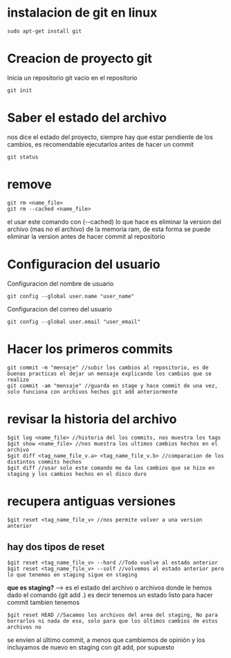 # instalacion de git en linux
```
sudo apt-get install git
```
# Creacion de proyecto git
Inicia un repositorio git vacio en el repositorio
```
git init
```

# Saber el estado del archivo
nos dice el estado del proyecto, siempre hay que estar pendiente de los cambios, es recomendable ejecutarlos antes de hacer un commit
```
git status
```
# remove

```
git rm <name_file>
git rm --cached <name_file> 
```
el usar este comando con (--cached) lo que hace es eliminar la version del archivo (mas no el archivo) de la memoria ram, de esta forma se puede eliminar la version antes de hacer commit al repositorio

# Configuracion del usuario
Configuracion del nombre de usuario
```
git config --global user.name "user_name"  
```
Configuracion del correo del usuario
```
git config --global user.email "user_email"
```
# Hacer los primeros commits
```
git commit -m "mensaje" //subir los cambios al repositorio, es de buenas practicas el dejar un mensaje explicando los cambios que se realizo
git commit -am "mensaje" //guarda en stage y hace commit de una vez, solo funciona con archivos hechos git add anteriormente
```
# revisar la historia del archivo
```
$git log <name_file> //historia del los commits, nos muestra los tags
$git show <name_file> //nos muestra los ultimos cambios hechos en el archivo
$git diff <tag_name_file_v.a> <tag_name_file_v.b> //comparacion de los distintos commits hechos
$git diff //usar solo este comando me da los cambios que se hizo en staging y los cambios hechos en el disco duro
```
# recupera antiguas versiones
```
$git reset <tag_name_file_v> //nos permite volver a una version anterior
```
## hay dos tipos de reset
```
$git reset <tag_name_file_v> --hard //Todo vuelve al estado anterior
$git reset <tag_name_file_v> --solf //volvemos al estado anterior pero lo que tenemos en staging sigue en staging
```
**que es staging?** --> es el estado del archivo o archivos donde le hemos dado el comando (git add .) es decir tenemos un estado listo para hacer commit
tambien tenemos
```
$git reset HEAD //Sacamos los archivos del area del staging, No para borrarlos ni nada de eso, solo para que los últimos cambios de estos archivos no
```
se envíen al último commit, a menos que cambiemos de opinión y los incluyamos de nuevo en staging con git add, por supuesto
